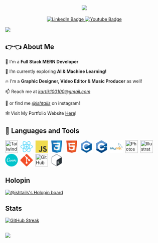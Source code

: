 <div id="header" align="center">
  <img src="https://media.giphy.com/media/RbDKaczqWovIugyJmW/giphy.gif" width="300"/>
</div>
<br>
<div id="badges" align="center">
  <a href="https://www.linkedin.com/in/kartikay-tiwari-92579921b/">
    <img src="https://img.shields.io/badge/LinkedIn-blue?style=for-the-badge&logo=linkedin&logoColor=white" alt="LinkedIn Badge"/>
  </a>
  <a href="https://www.youtube.com/c/ishtails">
    <img src="https://img.shields.io/badge/YouTube-red?style=for-the-badge&logo=youtube&logoColor=white" alt="Youtube Badge"/>
  </a>
  <br>
  <img src="https://komarev.com/ghpvc/?username=ishtails&style=flat-square&color=blue" alt=""/>
</div>
<img src="https://camo.githubusercontent.com/76109812f3127b0f86940373897b04ac8943cb3c0f057f90046444480f61bafd/68747470733a2f2f692e696d6775722e636f6d2f77617856496d762e706e67">

## 👉👈 About Me

🍕 I'm a **Full Stack MERN Developer**

🌱 I’m currently exploring **AI & Machine Learning!**

🔥 I'm a **Graphic Designer, Video Editor & Music Producer** as well!

📫 Reach me at *kartik100100@gmail.com*

🧑 or find me *[@ishtails](https://www.instagram.com/ishtails/)* on instagram!

🕸️ Visit My Portfolio Website [Here](https://styles-portfolio.vercel.app/)!

## 👻 Languages and Tools
<div>
  <img src="https://upload.wikimedia.org/wikipedia/commons/d/d5/Tailwind_CSS_Logo.svg" title="TailwindCSS" **alt="TailwindCSS" width="40" height="40"/>&nbsp;
  <img src="https://github.com/devicons/devicon/blob/master/icons/react/react-original.svg" title="React" alt="React" width="40" height="40"/>&nbsp;
  <img src="https://github.com/devicons/devicon/blob/master/icons/javascript/javascript-original.svg" title="JavaScript" alt="JavaScript" width="40" height="40"/>&nbsp;
  <img src="https://github.com/devicons/devicon/blob/master/icons/css3/css3-original.svg"  title="CSS3" alt="CSS" width="40" height="40"/>&nbsp;
  <img src="https://github.com/devicons/devicon/blob/master/icons/html5/html5-original.svg" title="HTML5" alt="HTML" width="40" height="40"/>&nbsp;
  <img src="https://github.com/devicons/devicon/blob/master/icons/c/c-original.svg" title="C" **alt="C" width="40" height="40"/>&nbsp;
  <img src="https://github.com/devicons/devicon/blob/master/icons/cplusplus/cplusplus-original.svg" title="C++" **alt="C++" width="40" height="40"/>&nbsp;
  <img src="https://github.com/devicons/devicon/blob/master/icons/mysql/mysql-original-wordmark.svg" title="MySQL"  alt="MySQL" width="40" height="40"/>&nbsp;
  <img src="https://www.adobe.com/content/dam/shared/images/product-icons/svg/photoshop.svg" title="Photoshop" **alt="Photoshop" width="40" height="40"/>&nbsp;
  <img src="https://www.adobe.com/content/dam/shared/images/product-icons/svg/illustrator.svg" title="Illustrator" **alt="Illustrator" width="40" height="40"/>&nbsp;
  <img src="https://github.com/devicons/devicon/blob/master/icons/canva/canva-original.svg" title="Canva" **alt="Canva" width="40" height="40"/>&nbsp;
  <img src="https://github.com/devicons/devicon/blob/master/icons/git/git-original.svg" title="Git" **alt="Git" width="40" height="40"/>&nbsp;
  <img src="https://upload.wikimedia.org/wikipedia/commons/9/91/Octicons-mark-github.svg" title="GitHub" **alt="GitHub" width="40" height="40"/>&nbsp;
  <img src="https://github.com/devicons/devicon/blob/master/icons/bash/bash-original.svg" title="Bash" **alt="Bash" width="40" height="40"/>&nbsp;  
</div>

## Holopin
[![@ishtails's Holopin board](https://holopin.me/ishtails)](https://holopin.io/@ishtails)

## Stats
[![GitHub Streak](http://github-readme-streak-stats.herokuapp.com?user=ishtails&theme=dark&background=000000)](https://git.io/streak-stats)
<br><br>

<img src="https://camo.githubusercontent.com/76109812f3127b0f86940373897b04ac8943cb3c0f057f90046444480f61bafd/68747470733a2f2f692e696d6775722e636f6d2f77617856496d762e706e67">
